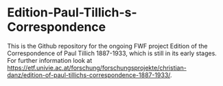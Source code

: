 # Edition-Paul-Tillich-s-Correspondence
This is the Github repository for the ongoing FWF project Edition of the Correspondence of Paul Tillich 1887-1933, which is still in its early stages. For further information look at https://etf.univie.ac.at/forschung/forschungsprojekte/christian-danz/edition-of-paul-tillichs-correspondence-1887-1933/.
